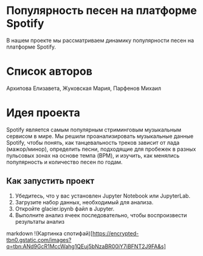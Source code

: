 # Популярность песен на платформе Spotify
В нашем проекте мы рассматриваем динамику популярности песен на платформе Spotify.

# Список авторов
Архипова Елизавета, 
Жуковская Мария, 
Парфенов Михаил

# Идея проекта 
Spotify является самым популярным стриминговым музыкальным сервисом в мире. Мы решили проанализировать музыкальные данные Spotify, чтобы понять, как танцевальность треков зависит от лада (мажор/минор), определить песни, подходящие для пробежек в разных пульсовых зонах на основе темпа (BPM), и изучить, как менялись популярность и количество песен по годам.


 

## Как запустить проект 
1. Убедитесь, что у вас установлен Jupyter Notebook или JupyterLab.
2. Загрузите набор данных, необходимый для анализа.
3. Откройте glacier.ipynb файл в Jupyter.
4. Выполните анализ ячеек последовательно, чтобы воспроизвести результаты анализ

markdown
!(Картинка спотифай)[https://encrypted-tbn0.gstatic.com/images?q=tbn:ANd9GcR1MccWahg1QEuj5bNzaBR00iY7iBFNT2J9FA&s]
